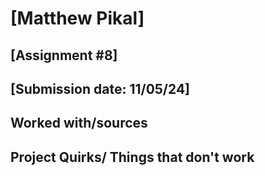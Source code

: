 # [Matthew Pikal]
## [Assignment #8]
## [Submission date: 11/05/24]
## Worked with/sources 
## Project Quirks/ Things that don't work

